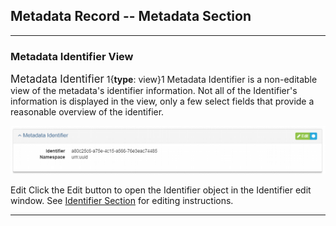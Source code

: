## Metadata Record -- Metadata Section
---

### Metadata Identifier View

<span class="md-panel" style="font-size: larger">Metadata Identifier</span> 1{**type**: view}1 <span class="md-panel">Metadata Identifier</span> is a non-editable view of the metadata's identifier information.  Not all of the <span class="md-panel">Identifier's</span> information is displayed in the view, only a few select fields that provide a reasonable overview of the identifier.

![Identifier View Panel](/assets/reference/edit-objects/metadata/metadata/identifier-view.png)

<span class="btn btn-success btn-xs"> <i class="fa fa-pencil"> </i> Edit</span> Click the Edit button to open the <span class="md-panel">Identifier</span> object in the <span class="md-section">Identifier</span> edit window.  See [Identifier Section](../identifier-section.md) for editing instructions.

---
